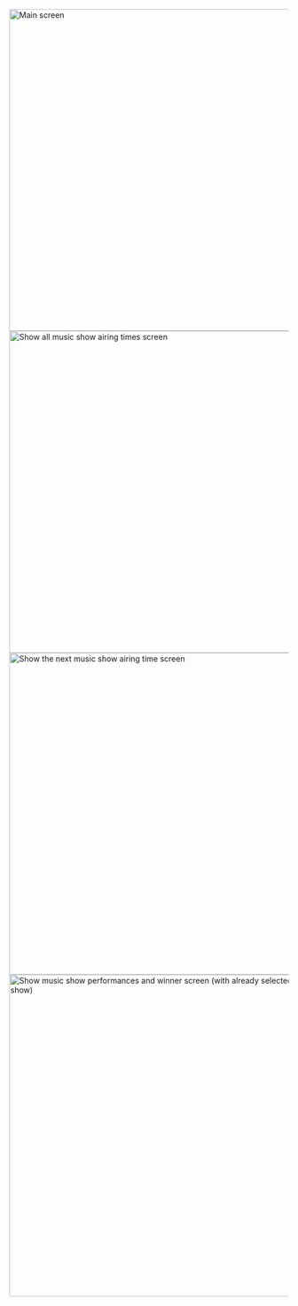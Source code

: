 <img src="https://i.imgur.com/SxGlTSI.png" width="580" title="Main screen">
<img src="https://i.imgur.com/wQsp20m.png" width="580" title="Show all music show airing times screen">
<img src="https://i.imgur.com/4dFnOyZ.png" width="580" title="Show the next music show airing time screen">
<img src="https://i.imgur.com/VwMJUFl.png" width="580" title="Show music show performances and winner screen (with already selected music show)">
